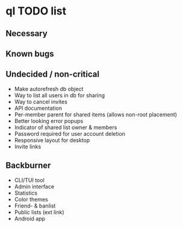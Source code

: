 # ql TODO list

## Necessary

## Known bugs

## Undecided / non-critical
* Make autorefresh db object
* Way to list all users in db for sharing
* Way to cancel invites
* API documentation
* Per-member parent for shared items (allows non-root placement)
* Better looking error popups
* Indicator of shared list owner & members
* Password required for user account deletion
* Responsive layout for desktop
* Invite links

## Backburner
* CLI/TUI tool
* Admin interface
* Statistics
* Color themes
* Friend- & banlist
* Public lists (ext link)
* Android app
